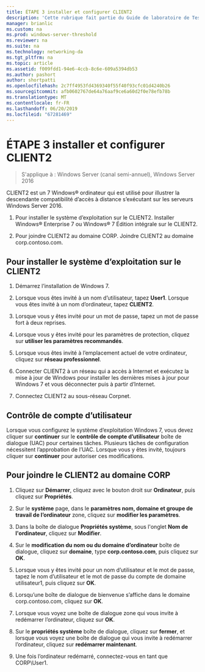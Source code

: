 ```yaml
---
title: ÉTAPE 3 installer et configurer CLIENT2
description: 'Cette rubrique fait partie du Guide de laboratoire de Test : illustrer un déploiement Multisite DirectAccess pour Windows Server 2016'
manager: brianlic
ms.custom: na
ms.prod: windows-server-threshold
ms.reviewer: na
ms.suite: na
ms.technology: networking-da
ms.tgt_pltfrm: na
ms.topic: article
ms.assetid: f009fdd1-94e6-4ccb-8c6e-609a5394db53
ms.author: pashort
author: shortpatti
ms.openlocfilehash: 2c7ff4953fd4369340f55f40f93cfc01d4240b26
ms.sourcegitcommit: afb0602767de64a76aaf9ce6a60d2f0e78efb78b
ms.translationtype: MT
ms.contentlocale: fr-FR
ms.lasthandoff: 06/20/2019
ms.locfileid: "67281469"
---
```

# <a name="step-3-install-and-configure-client2"></a>ÉTAPE 3 installer et configurer CLIENT2

>S'applique à : Windows Server (canal semi-annuel), Windows Server 2016

CLIENT2 est un 7 Windows&reg; ordinateur qui est utilisé pour illustrer la descendante compatibilité d’accès à distance s’exécutant sur les serveurs Windows Server 2016.  
  
1. Pour installer le système d’exploitation sur le CLIENT2. Installer Windows&reg; Enterprise 7 ou Windows&reg; 7 Édition intégrale sur le CLIENT2.  
  
2. Pour joindre CLIENT2 au domaine CORP. Joindre CLIENT2 au domaine corp.contoso.com.  
  
## <a name="to-install-the-operating-system-on-client2"></a>Pour installer le système d’exploitation sur le CLIENT2  
  
1.  Démarrez l’installation de Windows 7.  
  
2.  Lorsque vous êtes invité à un nom d’utilisateur, tapez **User1**. Lorsque vous êtes invité à un nom d’ordinateur, tapez **CLIENT2**.  
  
3.  Lorsque vous y êtes invité pour un mot de passe, tapez un mot de passe fort à deux reprises.  
  
4.  Lorsque vous y êtes invité pour les paramètres de protection, cliquez sur **utiliser les paramètres recommandés**.  
  
5.  Lorsque vous êtes invité à l’emplacement actuel de votre ordinateur, cliquez sur **réseau professionnel**.  
  
6.  Connecter CLIENT2 à un réseau qui a accès à Internet et exécutez la mise à jour de Windows pour installer les dernières mises à jour pour Windows 7 et vous déconnecter puis à partir d’Internet.  
  
7.  Connectez CLIENT2 au sous-réseau Corpnet.  
  
## <a name="user-account-control"></a>Contrôle de compte d’utilisateur  
Lorsque vous configurez le système d’exploitation Windows 7, vous devez cliquer sur **continuer** sur le **contrôle de compte d’utilisateur** boîte de dialogue (UAC) pour certaines tâches. Plusieurs tâches de configuration nécessitent l’approbation de l’UAC. Lorsque vous y êtes invité, toujours cliquer sur **continuer** pour autoriser ces modifications.  
  
## <a name="to-join-client2-to-the-corp-domain"></a>Pour joindre le CLIENT2 au domaine CORP  
  
1.  Cliquez sur **Démarrer**, cliquez avec le bouton droit sur **Ordinateur**, puis cliquez sur **Propriétés**.  
  
2.  Sur le **système** page, dans le **paramètres nom, domaine et groupe de travail de l’ordinateur** zone, cliquez sur **modifier les paramètres**.  
  
3.  Dans la boîte de dialogue **Propriétés système**, sous l'onglet **Nom de l'ordinateur**, cliquez sur **Modifier**.  
  
4.  Sur le **modification du nom ou du domaine d’ordinateur** boîte de dialogue, cliquez sur **domaine**, type **corp.contoso.com**, puis cliquez sur **OK**.  
  
5.  Lorsque vous y êtes invité pour un nom d’utilisateur et le mot de passe, tapez le nom d’utilisateur et le mot de passe du compte de domaine utilisateur1, puis cliquez sur **OK**.  
  
6.  Lorsqu’une boîte de dialogue de bienvenue s’affiche dans le domaine corp.contoso.com, cliquez sur **OK**.  
  
7.  Lorsque vous voyez une boîte de dialogue zone qui vous invite à redémarrer l’ordinateur, cliquez sur **OK**.  
  
8.  Sur le **propriétés système** boîte de dialogue, cliquez sur **fermer**, et lorsque vous voyez une boîte de dialogue qui vous invite à redémarrer l’ordinateur, cliquez sur **redémarrer maintenant**.  
  
9. Une fois l’ordinateur redémarré, connectez-vous en tant que CORP\User1.
